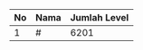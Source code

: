| No | Nama            | Jumlah Level |
|----|-----------------|--------------|
| 1  | #    |    6201        |
